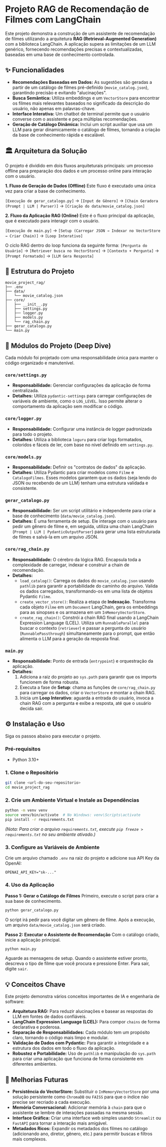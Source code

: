 # Projeto RAG de Recomendação de Filmes com LangChain

Este projeto demonstra a construção de um assistente de recomendação de filmes utilizando a arquitetura **RAG (Retrieval-Augmented Generation)** com a biblioteca LangChain. A aplicação supera as limitações de um LLM genérico, fornecendo recomendações precisas e contextualizadas, baseadas em uma base de conhecimento controlada.

## ✨ Funcionalidades

* **Recomendações Baseadas em Dados:** As sugestões são geradas a partir de um catálogo de filmes pré-definido (`movie_catalog.json`), garantindo precisão e evitando "alucinações".
* **Busca Semântica:** Utiliza embeddings e um `VectorStore` para encontrar os filmes mais relevantes baseados no significado da descrição do usuário, não apenas em palavras-chave.
* **Interface Interativa:** Um chatbot de terminal permite que o usuário converse com o assistente e peça múltiplas recomendações.
* **Geração de Catálogo Dinâmica:** Inclui um script auxiliar que usa um LLM para gerar dinamicamente o catálogo de filmes, tornando a criação da base de conhecimento rápida e escalável.

## 🏛️ Arquitetura da Solução

O projeto é dividido em dois fluxos arquiteturais principais: um processo offline para preparação dos dados e um processo online para interação com o usuário.

**1. Fluxo de Geração de Dados (Offline)**
Este fluxo é executado uma única vez para criar a base de conhecimento.

`[Execução de gerar_catalogo.py]` → `[Input de Gênero]` → `[Chain Geradora (Prompt | LLM | Parser)]` → `[Criação do data/movie_catalog.json]`

**2. Fluxo da Aplicação RAG (Online)**
Este é o fluxo principal da aplicação, que é executado para interagir com o usuário.

`[Execução de main.py]` → `[Setup (Carregar JSON → Indexar no VectorStore → Criar Chain)]` → `[Loop Interativo]`

O ciclo RAG dentro do loop funciona da seguinte forma:
`[Pergunta do Usuário]` → `[Retriever busca no VectorStore]` → `[Contexto + Pergunta]` → `[Prompt Formatado]` → `[LLM Gera Resposta]`

## 📁 Estrutura do Projeto

```
movie_project_rag/
├── .env
├── data/
│   └── movie_catalog.json
├── core/
│   ├── __init__.py
│   ├── settings.py
│   ├── logger.py
│   ├── models.py
│   └── rag_chain.py
├── gerar_catalogo.py
└── main.py
```

## 🚀 Módulos do Projeto (Deep Dive)

Cada módulo foi projetado com uma responsabilidade única para manter o código organizado e manutenível.

### `core/settings.py`
* **Responsabilidade:** Gerenciar configurações da aplicação de forma centralizada.
* **Detalhes:** Utiliza `pydantic-settings` para carregar configurações de variáveis de ambiente, como o `LOG_LEVEL`. Isso permite alterar o comportamento da aplicação sem modificar o código.

### `core/logger.py`
* **Responsabilidade:** Configurar uma instância de logger padronizada para todo o projeto.
* **Detalhes:** Utiliza a biblioteca `loguru` para criar logs formatados, coloridos e fáceis de ler, com base no nível definido em `settings.py`.

### `core/models.py`
* **Responsabilidade:** Definir os "contratos de dados" da aplicação.
* **Detalhes:** Utiliza Pydantic para criar modelos como `Filme` e `CatalogoFilmes`. Esses modelos garantem que os dados (seja lendo do JSON ou recebendo de um LLM) tenham uma estrutura validada e consistente.

### `gerar_catalogo.py`
* **Responsabilidade:** Ser um script utilitário e independente para criar a base de conhecimento (`data/movie_catalog.json`).
* **Detalhes:** É uma ferramenta de setup. Ele interage com o usuário para pedir um gênero de filme e, em seguida, utiliza uma chain LangChain (`Prompt | LLM | PydanticOutputParser`) para gerar uma lista estruturada de filmes e salvá-la em um arquivo JSON.

### `core/rag_chain.py`
* **Responsabilidade:** O cérebro da lógica RAG. Encapsula toda a complexidade de carregar, indexar e construir a chain de recomendação.
* **Detalhes:**
    * `load_catalog()`: Carrega os dados do `movie_catalog.json` usando `pathlib` para garantir a portabilidade do caminho do arquivo. Valida os dados carregados, transformando-os em uma lista de objetos Pydantic `Filme`.
    * `create_vector_store()`: Realiza a etapa de **Indexação**. Transforma cada objeto `Filme` em um `Document` LangChain, gera os embeddings para as sinopses e os armazena em um `InMemoryVectorStore`.
    * `create_rag_chain()`: Constrói a chain RAG final usando a LangChain Expression Language (LCEL). Utiliza um `RunnableParallel` para buscar o contexto (`retriever`) e passar a pergunta do usuário (`RunnablePassthrough`) simultaneamente para o prompt, que então alimenta o LLM para a geração da resposta final.

### `main.py`
* **Responsabilidade:** Ponto de entrada (`entrypoint`) e orquestração da aplicação.
* **Detalhes:**
    1.  Adiciona a raiz do projeto ao `sys.path` para garantir que os imports funcionem de forma robusta.
    2.  Executa a fase de **Setup**: chama as funções de `core/rag_chain.py` para carregar os dados, criar o `VectorStore` e montar a chain RAG.
    3.  Inicia um **Loop Interativo**: aguarda a entrada do usuário, invoca a chain RAG com a pergunta e exibe a resposta, até que o usuário decida sair.

## ⚙️ Instalação e Uso

Siga os passos abaixo para executar o projeto.

### Pré-requisitos
* Python 3.10+

### 1. Clone o Repositório
```bash
git clone <url-do-seu-repositorio>
cd movie_project_rag
```

### 2. Crie um Ambiente Virtual e Instale as Dependências
```bash
python -m venv venv
source venv/bin/activate  # No Windows: venv\Scripts\activate
pip install -r requirements.txt
```
*(Nota: Para criar o arquivo `requirements.txt`, execute `pip freeze > requirements.txt` no seu ambiente ativado.)*

### 3. Configure as Variáveis de Ambiente
Crie um arquivo chamado `.env` na raiz do projeto e adicione sua API Key da OpenAI:
```
OPENAI_API_KEY="sk-..."
```

### 4. Uso da Aplicação

**Passo 1: Gerar o Catálogo de Filmes**
Primeiro, execute o script para criar a sua base de conhecimento.
```bash
python gerar_catalogo.py
```
O script irá pedir para você digitar um gênero de filme. Após a execução, um arquivo `data/movie_catalog.json` será criado.

**Passo 2: Executar o Assistente de Recomendação**
Com o catálogo criado, inicie a aplicação principal.
```bash
python main.py
```
Aguarde as mensagens de setup. Quando o assistente estiver pronto, descreva o tipo de filme que você procura e pressione Enter. Para sair, digite `sair`.

## 💡 Conceitos Chave

Este projeto demonstra vários conceitos importantes de IA e engenharia de software:
* **Arquitetura RAG:** Para reduzir alucinações e basear as respostas do LLM em fontes de dados confiáveis.
* **LangChain Expression Language (LCEL):** Para compor `chains` de forma declarativa e poderosa.
* **Separação de Responsabilidades:** Cada módulo tem um propósito claro, tornando o código mais limpo e modular.
* **Validação de Dados com Pydantic:** Para garantir a integridade e a estrutura dos dados em todo o fluxo da aplicação.
* **Robustez e Portabilidade:** Uso de `pathlib` e manipulação do `sys.path` para criar uma aplicação que funciona de forma consistente em diferentes ambientes.

## 🔮 Melhorias Futuras

* **Persistência do VectorStore:** Substituir o `InMemoryVectorStore` por uma solução persistente como `ChromaDB` ou `FAISS` para que o índice não precise ser recriado a cada execução.
* **Memória Conversacional:** Adicionar memória à `chain` para que o assistente se lembre de interações passadas na mesma sessão.
* **Interface Gráfica:** Criar uma interface web simples usando `Streamlit` ou `FastAPI` para tornar a interação mais amigável.
* **Metadados Ricos:** Expandir os metadados dos filmes no catálogo (adicionando ano, diretor, gênero, etc.) para permitir buscas e filtros mais complexos.
